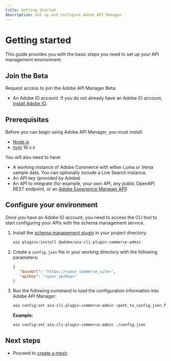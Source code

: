 ```yaml
---
title: Getting Started
description: Set up and configure Adobe API Manager.
---
```


# Getting started

This guide provides you with the basic steps you need to set up your API management environment:

## Join the Beta

Request access to join the Adobe API Manager Beta:

<!-- coming soon -->

-  An Adobe IO account. If you do not already have an Adobe IO account, [install Adobe IO].

## Prerequisites

Before you can begin using Adobe API Manager, you must install:

-  [Node.js]
-  [nvm] 16.x.x

You will also need to have:

-  A working instance of Adobe Commerce with either Luma or Venia sample data. You can optionally include a Live Search instance.
-  An API key (provided by Adobe)
-  An API to integrate (for example, your own API, any public OpenAPI REST endpoint, or an [Adobe Experience Manager API])

## Configure your environment

Once you have an Adobe IO account, you need to access the CLI tool to start configuring your APIs with the schema management service.

1. Install the [schema management plugin] in your project directory:

   ```bash
   aio plugins:install @adobe/aio-cli-plugin-commerce-admin
   ```

1. Create a `config.json` file in your working directory with the following parameters:

   ``` json
   {
      "baseUrl": "https://<your_commerce_site>",
      "apiKey": "<your_apiKey>"
   }
   ```

1. Run the following command to load the configuration information into Adobe API Manager:

   ``` bash
   aio config:set aio-cli-plugin-commerce-admin <path_to_config.json_file>
   ```

   **Example:**

   ``` bash
   aio config:set aio-cli-plugin-commerce-admin ./config.json
   ```

## Next steps

-  Proceed to [create a mesh].

<!-- Link Definitions -->
[nvm]: https://github.com/nvm-sh/nvm
[install Adobe IO]: https://developer.adobe.com/runtime/docs/guides/tools/cli_install
[Adobe Experience Manager API]: https://experienceleague.adobe.com/docs/experience-manager-screens/user-guide/developing/rest-api.html
[request access to Adobe IO]: https://developer.adobe.com/app-builder/trial/
[npm]: https://www.npmjs.com/package/npm
[AIO Plugin Documentation]: https://github.com/adobe/aio-cli#aio-pluginslink-plugin
[aio CLI]: https://developer.adobe.com/runtime/docs/guides/tools/cli_install/
[Node.js]: https://nodejs.org/en/download/
[schema management plugin]: https://www.npmjs.com/package/@magento/aio-cli-plugin-commerce-admin
[create a mesh]: create-mesh.md
